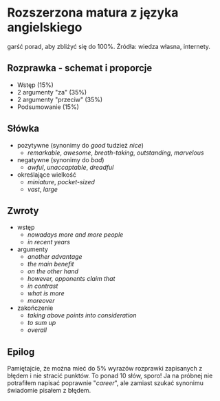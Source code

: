 # Rozszerzona matura z języka angielskiego

garść porad, aby zbliżyć się do 100%. Źródła: wiedza własna, internety.

## Rozprawka - schemat i proporcje

* Wstęp (15%)
* 2 argumenty "za" (35%)
* 2 argumenty "przeciw" (35%)
* Podsumowanie (15%)

## Słówka

* pozytywne (synonimy do _good_ tudzież _nice_)
    * _remarkable_, _awesome_, _breath-taking_, _outstanding_, _marvelous_
* negatywne (synonimy do _bad_)
    * _awful_, _unaccaptable_, _dreadful_
* określające wielkość
    * _miniature_, _pocket-sized_
	* _vast_, _large_

## Zwroty

* wstęp
    * _nowadays more and more people_
	* _in recent years_
* argumenty
    * _another advantage_
	* _the main benefit_
	* _on the other hand_
	* _however, opponents claim that_
	* _in contrast_
	* _what is more_
	* _moreover_
* zakończenie
    * _taking above points into consideration_
	* _to sum up_
	* _overall_
	
## Epilog

Pamiętajcie, że można mieć do 5% wyrazów rozprawki zapisanych z błędem i nie stracić punktów. To ponad 10 słów, sporo! Ja na próbnej nie potrafiłem napisać poprawnie "_career_", ale zamiast szukać synonimu świadomie pisałem z błędem.


